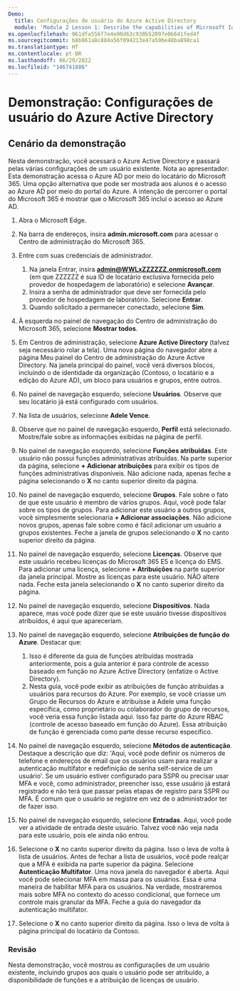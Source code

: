 ```yaml
---
Demo:
  title: Configurações de usuário do Azure Active Directory
  module: 'Module 2 Lesson 1: Describe the capabilities of Microsoft Identity and access management solutions: Explore the services and identity types of Azure AD'
ms.openlocfilehash: 061dfa556f7e4e00d63c938b52097e0b641fed4f
ms.sourcegitcommit: b8b861a8c884a56f094213e47a59be48ba898ca1
ms.translationtype: HT
ms.contentlocale: pt-BR
ms.lasthandoff: 06/29/2022
ms.locfileid: "146741886"
---
```

# <a name="demo-azure-active-directory-user-settings"></a>Demonstração: Configurações de usuário do Azure Active Directory

## <a name="demo-scenario"></a>Cenário da demonstração

Nesta demonstração, você acessará o Azure Active Directory e passará pelas várias configurações de um usuário existente.  Nota ao apresentador:  Esta demonstração acessa o Azure AD por meio do locatário do Microsoft 365. Uma opção alternativa que pode ser mostrada aos alunos é o acesso ao Azure AD por meio do portal do Azure. A intenção de percorrer o portal do Microsoft 365 é mostrar que o Microsoft 365 inclui o acesso ao Azure AD.

1. Abra o Microsoft Edge.

1. Na barra de endereços, insira **admin.microsoft.com** para acessar o Centro de administração do Microsoft 365.

1. Entre com suas credenciais de administrador.
    1. Na janela Entrar, insira **admin@WWLxZZZZZZ.onmicrosoft.com** (em que ZZZZZZ é sua ID de locatário exclusiva fornecida pelo provedor de hospedagem de laboratório) e selecione **Avançar**.
    1. Insira a senha de administrador que deve ser fornecida pelo provedor de hospedagem de laboratório. Selecione **Entrar**.
    1. Quando solicitado a permanecer conectado, selecione **Sim**.

1. À esquerda no painel de navegação do Centro de administração do Microsoft 365, selecione **Mostrar todos**.

1. Em Centros de administração, selecione **Azure Active Directory** (talvez seja necessário rolar a tela).  Uma nova página do navegador abre a página Meu painel do Centro de administração do Azure Active Directory. Na janela principal do painel, você verá diversos blocos, incluindo o de identidade da organização (Contoso, o locatário e a edição do Azure AD), um bloco para usuários e grupos, entre outros.

1. No painel de navegação esquerdo, selecione **Usuários**. Observe que seu locatário já está configurado com usuários.

1. Na lista de usuários, selecione **Adele Vence**.

1. Observe que no painel de navegação esquerdo, **Perfil** está selecionado.  Mostre/fale sobre as informações exibidas na página de perfil.

1. No painel de navegação esquerdo, selecione **Funções atribuídas**.  Este usuário não possui funções administrativas atribuídas.  Na parte superior da página, selecione **+ Adicionar atribuições** para exibir os tipos de funções administrativas disponíveis.  Não adicione nada, apenas feche a página selecionando o **X** no canto superior direito da página.

1. No painel de navegação esquerdo, selecione **Grupos**.  Fale sobre o fato de que este usuário é membro de vários grupos.  Aqui, você pode falar sobre os tipos de grupos.  Para adicionar este usuário a outros grupos, você simplesmente selecionaria **+ Adicionar associações**.  Não adicione novos grupos, apenas fale sobre como é fácil adicionar um usuário a grupos existentes. Feche a janela de grupos selecionando o **X** no canto superior direito da página.

1. No painel de navegação esquerdo, selecione **Licenças**. Observe que este usuário recebeu licenças do Microsoft 365 E5 e licença do EMS.  Para adicionar uma licença, selecione **+ Atribuições** na parte superior da janela principal.  Mostre as licenças para este usuário. NÃO altere nada.  Feche esta janela selecionando o **X** no canto superior direito da página.

1. No painel de navegação esquerdo, selecione **Dispositivos**.  Nada aparece, mas você pode dizer que se este usuário tivesse dispositivos atribuídos, é aqui que apareceriam.

1. No painel de navegação esquerdo, selecione **Atribuições de função do Azure**.  Destacar que:
    1. Isso é diferente da guia de funções atribuídas mostrada anteriormente, pois a guia anterior é para controle de acesso baseado em função no Azure Active Directory (enfatize o Active Directory).
    1. Nesta guia, você pode exibir as atribuições de função atribuídas a usuários para recursos do Azure. Por exemplo, se você criasse um Grupo de Recursos do Azure e atribuísse a Adele uma função específica, como proprietário ou colaborador do grupo de recursos, você veria essa função listada aqui. Isso faz parte do Azure RBAC (controle de acesso baseado em função do Azure). Essa atribuição de função é gerenciada como parte desse recurso específico.

1. No painel de navegação esquerdo, selecione **Métodos de autenticação**.  Destaque a descrição que diz: 'Aqui, você pode definir os números de telefone e endereços de email que os usuários usam para realizar a autenticação multifator e redefinição de senha self-service de um usuário'. Se um usuário estiver configurado para SSPR ou precisar usar MFA e você, como administrador, preencher isso, esse usuário já estará registrado e não terá que passar pelas etapas de registro para SSPR ou MFA.  É comum que o usuário se registre em vez de o administrador ter de fazer isso.

1. No painel de navegação esquerdo, selecione **Entradas**.  Aqui, você pode ver a atividade de entrada deste usuário.  Talvez você não veja nada para este usuário, pois ele ainda não entrou.

1. Selecione o **X** no canto superior direito da página. Isso o leva de volta à lista de usuários.  Antes de fechar a lista de usuários, você pode realçar que a MFA é exibida na parte superior da página.  Selecione **Autenticação Multifator**.  Uma nova janela do navegador é aberta.  Aqui você pode selecionar MFA em massa para os usuários.  Essa é uma maneira de habilitar MFA para os usuários.  Na verdade, mostraremos mais sobre MFA no contexto do acesso condicional, que fornece um controle mais granular da MFA.  Feche a guia do navegador da autenticação multifator.

1. Selecione o **X** no canto superior direito da página. Isso o leva de volta à página principal do locatário da Contoso.

### <a name="review"></a>Revisão

Nesta demonstração, você mostrou as configurações de um usuário existente, incluindo grupos aos quais o usuário pode ser atribuído, a disponibilidade de funções e a atribuição de licenças de usuário.
